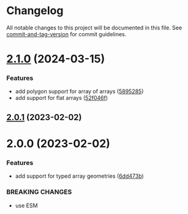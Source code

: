 # Changelog

All notable changes to this project will be documented in this file. See [commit-and-tag-version](https://github.com/absolute-version/commit-and-tag-version) for commit guidelines.

# [2.1.0](https://github.com/vorg/geom-split-vertices/compare/v2.0.1...v2.1.0) (2024-03-15)


### Features

* add polygon support for array of arrays ([5895285](https://github.com/vorg/geom-split-vertices/commit/5895285ba6618178a26958a08f0696cef0838009))
* add support for flat arrays ([52f046f](https://github.com/vorg/geom-split-vertices/commit/52f046fad7a1a8b3f97982310da3c8c898815477))



## [2.0.1](https://github.com/vorg/geom-split-vertices/compare/v2.0.0...v2.0.1) (2023-02-02)



# 2.0.0 (2023-02-02)


### Features

* add support for typed array geometries ([6dd473b](https://github.com/vorg/geom-split-vertices/commit/6dd473b6f8216ef1e7b6ddb99c22691e8f9b1a03))


### BREAKING CHANGES

* use ESM
